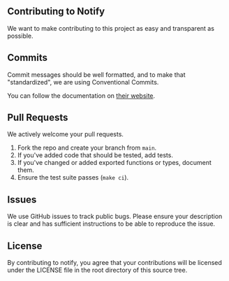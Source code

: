 ## Contributing to Notify

We want to make contributing to this project as easy and transparent as possible.

## Commits

Commit messages should be well formatted, and to make that "standardized", we are using Conventional Commits.

You can follow the documentation on [their website](https://www.conventionalcommits.org).

## Pull Requests

We actively welcome your pull requests.

1. Fork the repo and create your branch from `main`.
2. If you've added code that should be tested, add tests.
3. If you've changed or added exported functions or types, document them.
4. Ensure the test suite passes (`make ci`).

## Issues

We use GitHub issues to track public bugs. Please ensure your description is clear and has sufficient instructions to be
able to reproduce the issue.

## License

By contributing to notify, you agree that your contributions will be licensed under the LICENSE file in the root
directory of this source tree.
